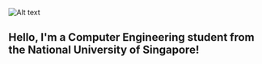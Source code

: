![Alt text](https://pin.it/3M8ydtHif)

## Hello, I'm a Computer Engineering student from the National University of Singapore!
<!--
## 🚀 About Me
- 🎓 [Your current role, e.g., Computer Engineering student at NUS]
- 💡 Interested in [AI, Web Development, Embedded Systems, etc.]
- 🌱 Currently learning [Technologies you're learning]
- 🛠️ Working on: [Your current project or focus area]
- 🎯 Goals: [Short-term or long-term goals]

## 📫 How to Reach Me

- Email: [your-email@example.com]
- LinkedIn: [linkedin.com/in/your-profile]
- Portfolio: [yourwebsite.com] _(optional)_

## 🔧 Technologies & Tools

![HTML5](https://img.shields.io/badge/-HTML5-E34F26?style=flat&logo=html5&logoColor=white)
![CSS3](https://img.shields.io/badge/-CSS3-1572B6?style=flat&logo=css3)
![JavaScript](https://img.shields.io/badge/-JavaScript-F7DF1E?style=flat&logo=javascript&logoColor=black)
![Python](https://img.shields.io/badge/-Python-3776AB?style=flat&logo=python&logoColor=white)
![VS Code](https://img.shields.io/badge/-VSCode-007ACC?style=flat&logo=visual-studio-code)

## 📈 GitHub Stats

![Your GitHub Stats](https://github-readme-stats.vercel.app/api?username=your-username&show_icons=true&theme=tokyonight)
# 👋 Hi, I'm Noodledev

Welcome to my GitHub! I'm passionate about building efficient tools and solving real-world problems with code.

---

## 🔧 Projects I'm Working On

### 🔍 [URL DNS & Reachability Checker](https://github.com/noodledev/url-checker)
A batch script that:
- Checks DNS resolution using `nslookup`
- Pings URLs to check reachability
- Saves results and opens failed URLs automatically

Languages: `Batch Script (CMD)`  
Status: ✅ Working Prototype

---

## 📊 GitHub Stats

![GitHub Stats](https://github-readme-stats.vercel.app/api?username=noodledev&show_icons=true&theme=tokyonight)
![Top Languages](https://github-readme-stats.vercel.app/api/top-langs/?username=noodledev&layout=compact&theme=tokyonight)

---

## 🌱 About Me

- 💻 Currently learning: GitHub Actions, Python scripting
- 🎓 Soon-to-be Computer Engineering student @ NUS
- ⚡ Fun fact: I like turning simple scripts into helpful tools!

---

## 📫 Reach Me

- 📧 Email: your.email@example.com  
- 💼 LinkedIn: [linkedin.com/in/yourname](https://linkedin.com/in/yourname)  
- 🌐 Portfolio: [yourwebsite.com](https://yourwebsite.com)


**Rixte/Rixte** is a ✨ _special_ ✨ repository because its `README.md` (this file) appears on your GitHub profile.

Here are some ideas to get you started:

- 🔭 I’m currently working on ...
- 🌱 I’m currently learning ...
- 👯 I’m looking to collaborate on ...
- 🤔 I’m looking for help with ...
- 💬 Ask me about ...
- 📫 How to reach me: ...
- 😄 Pronouns: ...
- ⚡ Fun fact: ...
-->

